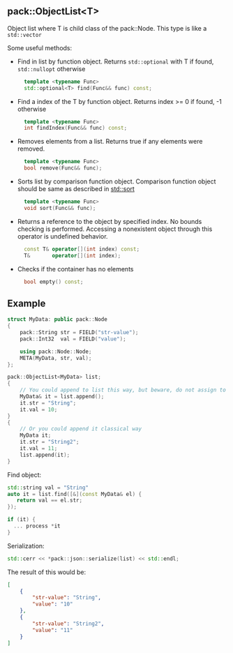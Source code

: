 ## pack::ObjectList\<T\>

Object list where T is child class of the pack::Node. This type is like a `std::vector`

Some useful methods:
* Find in list by function object. Returns `std::optional` with T if found, `std::nullopt` otherwise
  ```cpp
    template <typename Func>
    std::optional<T> find(Func&& func) const;
  ```
* Find a index of the T by function object. Returns index >= 0 if found, -1 otherwise
  ```cpp
    template <typename Func>
    int findIndex(Func&& func) const;
  ```
* Removes elements from a list. Returns true if any elements were removed.
  ```cpp
    template <typename Func>
    bool remove(Func&& func);
  ```
* Sorts list by comparison function object. Comparison function object should be same as described in [std::sort](https://en.cppreference.com/w/cpp/algorithm/sort)
  ```cpp
    template <typename Func>
    void sort(Func&& func);
  ```
* Returns a reference to the object by specified index. No bounds checking is performed. Accessing a nonexistent object through this operator is undefined behavior. 
  ```cpp
    const T& operator[](int index) const;
    T&       operator[](int index);
  ```
* Checks if the container has no elements
  ```cpp
    bool empty() const;
  ```

## Example
```cpp
struct MyData: public pack::Node
{
    pack::String str = FIELD("str-value");
    pack::Int32  val = FIELD("value");

    using pack::Node::Node;
    META(MyData, str, val);
};

pack::ObjectList<MyData> list;
{
    // You could append to list this way, but beware, do not assign to the same reference name in same scope, reference will be broken -> segfault
    MyData& it = list.append();
    it.str = "String";
    it.val = 10;
}
{
    // Or you could append it classical way
    MyData it;
    it.str = "String2";
    it.val = 11;
    list.append(it);
}
```
Find object:
```cpp
std::string val = "String"
auto it = list.find([&](const MyData& el) {
   return val == el.str;
});

if (it) {
  ... process *it
}
```

Serialization:
```cpp
std::cerr << *pack::json::serialize(list) << std::endl;
```
The result of this would be:
```json
[
    {
        "str-value": "String", 
        "value": "10"
    }, 
    {
        "str-value": "String2", 
        "value": "11"
    }
]
```
